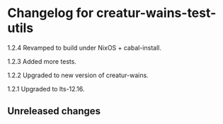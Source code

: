 # Changelog for creatur-wains-test-utils

1.2.4 Revamped to build under NixOS + cabal-install.

1.2.3 Added more tests.

1.2.2 Upgraded to new version of creatur-wains.

1.2.1 Upgraded to lts-12.16.

## Unreleased changes

